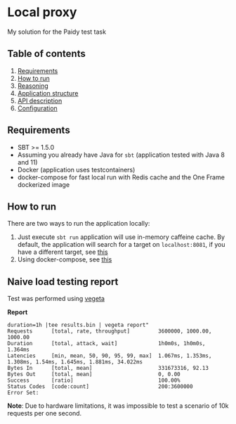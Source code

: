 # Local proxy
My solution for the Paidy test task

## Table of contents

1. [Requirements](./README.md#Requirements)
2. [How to run](./README.md#How-to-run)
3. [Reasoning](./doc/Reasoning.md)
4. [Application structure](./doc/ApplicationStructure.md)
5. [API description](./doc/Api.md)
6. [Configuration](./doc/Configuration.md)

## Requirements

* SBT >= 1.5.0
* Assuming you already have Java for `sbt` (application tested with Java 8 and 11) 
* Docker (application uses testcontainers)
* docker-compose for fast local run with Redis cache and the One Frame dockerized image

## How to run
There are two ways to run the application locally:
1. Just execute `sbt run` application will use in-memory caffeine cache.
By default, the application will search for a target on `localhost:8081`, if you have a different target, see [this](./doc/Configuration.md#cache-config)
2. Using docker-compose, see [this](./docker/README.md)

## Naive load testing report

Test was performed using [vegeta](https://github.com/tsenart/vegeta)

**Report**
```text
duration=1h |tee results.bin | vegeta report"
Requests      [total, rate, throughput]         3600000, 1000.00, 1000.00
Duration      [total, attack, wait]             1h0m0s, 1h0m0s, 1.364ms
Latencies     [min, mean, 50, 90, 95, 99, max]  1.067ms, 1.353ms, 1.308ms, 1.54ms, 1.645ms, 1.881ms, 34.022ms
Bytes In      [total, mean]                     331673316, 92.13
Bytes Out     [total, mean]                     0, 0.00
Success       [ratio]                           100.00%
Status Codes  [code:count]                      200:3600000
Error Set:
```
**Note**: Due to hardware limitations, it was impossible to test a scenario of 10k requests per one second.
